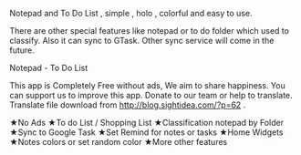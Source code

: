 Notepad and To Do List , simple , holo , colorful and easy to use.

There are other special features like notepad or to do folder which used to classify. Also it can sync to GTask.
Other sync service will come in the future.

Notepad - To Do List

This app is Completely Free without ads, We aim to share happiness.
You can support us to improve this app. Donate to our team or help to translate. Translate file download from http://blog.sightidea.com/?p=62 .

★No Ads
★To do List / Shopping List
★Classification notepad by Folder
★Sync to Google Task
★Set Remind for notes or tasks
★Home Widgets
★Notes colors or set random color
★More other features
